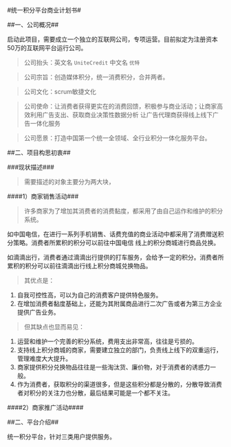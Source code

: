 #统一积分平台商业计划书#

##一、公司概况##

启动此项目，需要成立一个独立的互联网公司，专项运营。目前拟定为注册资本50万的互联网平台运行公司。

> 公司抬头：英文名 ``UniteCredit`` 中文名 ``优特``

> 公司宗旨：创造媒体积分，统一消费积分，合并两者。

> 公司文化：scrum敏捷文化

> 公司使命：让消费者获得更实在的消费回馈，积极参与商业活动；让商家高效利用广告支出、获取商业决策性数据分析
让广告代理商获得线上线下广告一体化服务

> 公司愿景：打造中国第一个统一全领域、全行业积分一体化服务平台。

##二、项目构思初衷##

###现状描述###

> 需要描述的对象主要分为两大块，

####1）商家销售活动###

> 许多商家为了增加其消费者的消费黏度，都采用了由自己运作和维护的积分系统。

如中国电信，在进行一系列手机销售、话费充值的商业活动中都采用了消费赠送积分策略。消费者所累积的积分可以前往中国电信
线上的积分商城进行商品兑换。

如滴滴出行，消费者通过滴滴出行提供的打车服务，会给予一定的积分。消费者所累积的积分可以前往滴滴出行线上积分商城兑换物品。

> 其优点是：

 1. 自我可控性高，可以为自己的消费客户提供特色服务。
 2. 在增加消费者黏度基础上，还能为其附属商品进行二次广告或者为第三方企业提供广告业务。

> 但其缺点也显而易见：

 1. 运营和维护一个完善的积分系统，费用支出非常高，往往是亏损的。
 2. 支持线上积分商城的商家，需要建立独立的部门，负责线上线下的双重运行，管理难度大大提升。
 3. 商家提供积分兑换物品往往是一些淘汰货、廉价物，对于消费者的诱惑力一般。
 4. 作为消费者，获取积分的渠道很多，但是这些积分都是分散的，分散导致消费者对积分的关注力也分散，最后结果可能是一个都不关注。
 
####2）商家推广活动####





##二、平台介绍##

统一积分平台，针对三类用户提供服务。



